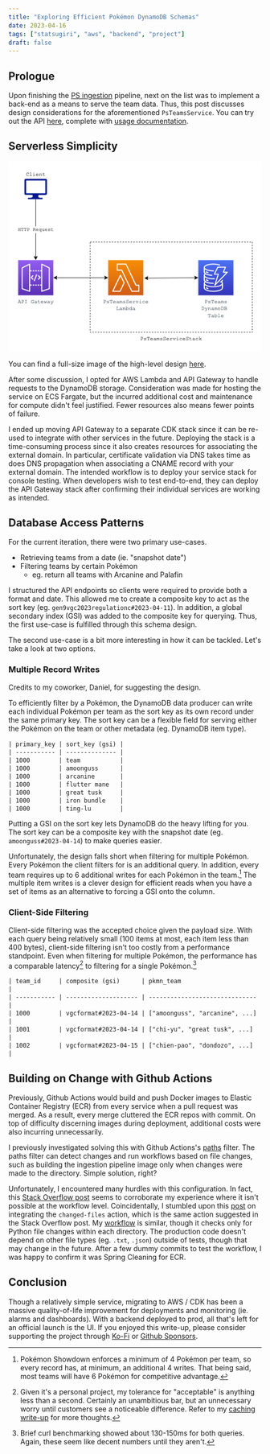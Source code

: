```yaml
---
title: "Exploring Efficient Pokémon DynamoDB Schemas"
date: 2023-04-16
tags: ["statsugiri", "aws", "backend", "project"]
draft: false
---
```


## Prologue

Upon finishing the [PS ingestion](/posts/state-machines-pipelines-pokemon) pipeline, next on the list was to implement a back-end as a means to serve the team data. Thus, this post discusses design considerations for the aforementioned `PsTeamsService`. You can try out the API [here](https://api.statsugiri.gg/teams/gen9vgc2023regulationc/today), complete with [usage documentation](https://github.com/Statsugiri/Statsugiri/wiki/PS-Teams-API-Usage).

## Serverless Simplicity

![PS Teams Service Architecture](/images/PsTeamsServiceArchitecture.png "PS Teams Service high-level design.")

You can find a full-size image of the high-level design [here](/images/PsTeamsServiceArchitecture.png).

After some discussion, I opted for AWS Lambda and API Gateway to handle requests to the DynamoDB storage. Consideration was made for hosting the service on ECS Fargate, but the incurred additional cost and maintenance for compute didn't feel justified. Fewer resources also means fewer points of failure.

I ended up moving API Gateway to a separate CDK stack since it can be re-used to integrate with other services in the future. Deploying the stack is a time-consuming process since it also creates resources for associating the external domain. In particular, certificate validation via DNS takes time as does DNS propagation when associating a CNAME record with your external domain. The intended workflow is to deploy your service stack for console testing. When developers wish to test end-to-end, they can deploy the API Gateway stack after confirming their individual services are working as intended.

## Database Access Patterns

For the current iteration, there were two primary use-cases.

-   Retrieving teams from a date (ie. "snapshot date")
-   Filtering teams by certain Pokémon
    -   eg. return all teams with Arcanine and Palafin

I structured the API endpoints so clients were required to provide both a format and date. This allowed me to create a composite key to act as the sort key (eg. `gen9vgc2023regulationc#2023-04-11`). In addition, a global secondary index (GSI) was added to the composite key for querying. Thus, the first use-case is fulfilled through this schema design.

The second use-case is a bit more interesting in how it can be tackled. Let's take a look at two options.

### Multiple Record Writes

Credits to my coworker, Daniel, for suggesting the design.

To efficiently filter by a Pokémon, the DynamoDB data producer can write each individual Pokémon per team as the sort key as its own record under the same primary key. The sort key can be a flexible field for serving either the Pokémon on the team or other metadata (eg. DynamoDB item type).

```
| primary_key | sort_key (gsi) |
| ----------- | -------------- |
| 1000        | team           |
| 1000        | amoonguss      |
| 1000        | arcanine       |
| 1000        | flutter mane   |
| 1000        | great tusk     |
| 1000        | iron bundle    |
| 1000        | ting-lu        |
```

Putting a GSI on the sort key lets DynamoDB do the heavy lifting for you. The sort key can be a composite key with the snapshot date (eg. `amoonguss#2023-04-14`) to make queries easier.

Unfortunately, the design falls short when filtering for multiple Pokémon. Every Pokémon the client filters for is an additional query. In addition, every team requires up to 6 additional writes for each Pokémon in the team.[^1] The multiple item writes is a clever design for efficient reads when you have a set of items as an alternative to forcing a GSI onto the column.

### Client-Side Filtering

Client-side filtering was the accepted choice given the payload size. With each query being relatively small (100 items at most, each item less than 400 bytes), client-side filtering isn't too costly from a performance standpoint. Even when filtering for multiple Pokémon, the performance has a comparable latency[^2] to filtering for a single Pokémon.[^3]

```
| team_id     | composite (gsi)      | pkmn_team                      |
| ----------- | -------------------- | ------------------------------ |
| 1000        | vgcformat#2023-04-14 | ["amoonguss", "arcanine", ...] |
| 1001        | vgcformat#2023-04-14 | ["chi-yu", "great tusk", ...]  |
| 1002        | vgcformat#2023-04-15 | ["chien-pao", "dondozo", ...]  |
```

## Building on Change with Github Actions

Previously, Github Actions would build and push Docker images to Elastic Container Registry (ECR) from every service when a pull request was merged. As a result, every merge cluttered the ECR repos with commit. On top of difficulty discerning images during deployment, additional costs were also incurring unnecessarily.

I previously investigated solving this with Github Actions's [paths](https://docs.github.com/en/actions/using-workflows/workflow-syntax-for-github-actions#onpushpull_requestpull_request_targetpathspaths-ignore) filter. The paths filter can detect changes and run workflows based on file changes, such as building the ingestion pipeline image only when changes were made to the directory. Simple solution, right?

Unfortunately, I encountered many hurdles with this configuration. In fact, this [Stack Overflow post](https://stackoverflow.com/questions/71352117/running-a-github-actions-workflow-only-on-events-in-a-pull-request-events-that-c) seems to corroborate my experience where it isn't possible at the workflow level. Coincidentally, I stumbled upon this [post](https://dev.to/po5i/github-action-to-run-mypy-on-changed-files-only-3iip) on integrating the `changed-files` action, which is the same action suggested in the Stack Overflow post. My [workflow](https://github.com/Statsugiri/Statsugiri/blob/master/.github/workflows/on-merge-ps-ingestion-pipeline.yml#L30-L45) is similar, though it checks only for Python file changes within each directory. The production code doesn't depend on other file types (eg. `.txt`, `.json`) outside of tests, though that may change in the future. After a few dummy commits to test the workflow, I was happy to confirm it was Spring Cleaning for ECR.

## Conclusion

Though a relatively simple service, migrating to AWS / CDK has been a massive quality-of-life improvement for deployments and monitoring (ie. alarms and dashboards). With a backend deployed to prod, all that's left for an official launch is the UI. If you enjoyed this write-up, please consider supporting the project through [Ko-Fi](https://ko-fi.com/statsugiri) or [Github Sponsors](https://github.com/sponsors/kelvinkoon).

[^1]: Pokémon Showdown enforces a minimum of 4 Pokémon per team, so every record has, at minimum, an additional 4 writes. That being said, most teams will have 6 Pokémon for competitive advantage.
[^2]: Given it's a personal project, my tolerance for "acceptable" is anything less than a second. Certainly an unambitious bar, but an unnecessary worry until customers see a noticeable difference. Refer to my [caching write-up](https://kelvinkoon.dev/posts/building-babiri-net/#caching) for more thoughts.
[^3]: Brief curl benchmarking showed about 130-150ms for both queries. Again, these seem like decent numbers until they aren't.
